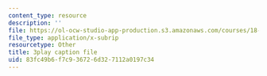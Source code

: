 ```yaml
---
content_type: resource
description: ''
file: https://ol-ocw-studio-app-production.s3.amazonaws.com/courses/18-085-computational-science-and-engineering-i-fall-2008/83fc49b6f7c936726d327112a0197c34_0BAMQmT-tf0.srt
file_type: application/x-subrip
resourcetype: Other
title: 3play caption file
uid: 83fc49b6-f7c9-3672-6d32-7112a0197c34
---
```

